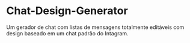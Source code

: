 # Chat-Design-Generator
Um gerador de chat com listas de mensagens totalmente editáveis com design baseado em um chat padrão do Intagram.
